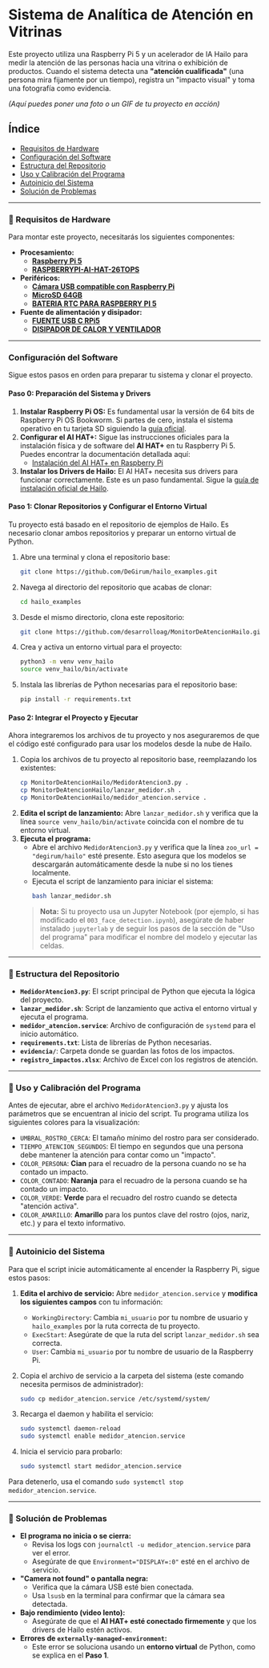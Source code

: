 # Sistema de Analítica de Atención en Vitrinas

Este proyecto utiliza una Raspberry Pi 5 y un acelerador de IA Hailo para medir la atención de las personas hacia una vitrina o exhibición de productos. Cuando el sistema detecta una **"atención cualificada"** (una persona mira fijamente por un tiempo), registra un "impacto visual" y toma una fotografía como evidencia.

*(Aquí puedes poner una foto o un GIF de tu proyecto en acción)*

## Índice

  * [Requisitos de Hardware](#-requisitos-de-hardware)
  * [Configuración del Software](#-Configuración-del-software)
  * [Estructura del Repositorio](#-estructura-del-repositorio)
  * [Uso y Calibración del Programa](#-uso-y-calibración-del-programa)
  * [Autoinicio del Sistema](#-autoinicio-del-sistema)
  * [Solución de Problemas](#-solución-de-problemas)

-----

### 🔌 Requisitos de Hardware 

Para montar este proyecto, necesitarás los siguientes componentes:

  * **Procesamiento:**
      * [**Raspberry Pi 5**](https://www.agelectronica.com/detalle?busca=RASPBERRYPI-5_slsh_8GB) 
      * [**RASPBERRYPI-AI-HAT-26TOPS**](https://www.agelectronica.com/detalle?busca=RASPBERRYPI-AI-HAT-26TOPS) 
  * **Periféricos:**
      * [**Cámara USB compatible con Raspberry Pi**](https://www.amazon.com.mx/Hikvision-micr%C3%B3fono-controlador-autoadaptable-compatible/dp/B09ZKMYGHV/ref=asc_df_B09ZKMYGHV?mcid=ef1de92b346430279dd4306b6399e37f&tag=gledskshopmx-20&linkCode=df0&hvadid=709890089230&hvpos=&hvnetw=g&hvrand=16821672071938846889&hvpone=&hvptwo=&hvqmt=&hvdev=c&hvdvcmdl=&hvlocint=&hvlocphy=9047092&hvtargid=pla-2206179281909&psc=1&language=es_MX&gad_source=1) 
      * [**MicroSD 64GB**](https://www.agelectronica.com/detalle?busca=RASPBERRYPI-A2-CII-SDC-64) 
      * [**BATERIA RTC PARA RASPBERRY PI 5**](https://www.agelectronica.com/detalle?busca=RASPBERRYPI-RTC-BATTERY) 
  * **Fuente de alimentación y disipador:**
      * [**FUENTE USB C RPi5**](https://www.agelectronica.com/detalle?busca=RASPBERRYPI-27W-USB-C-PSU)
      * [**DISIPADOR DE CALOR Y VENTILADOR**](https://www.agelectronica.com/detalle?busca=RASPBERRYPI-ACTIVE-COOLER)
        
-----

### Configuración del Software 

Sigue estos pasos en orden para preparar tu sistema y clonar el proyecto.

#### **Paso 0: Preparación del Sistema y Drivers**

1.  **Instalar Raspberry Pi OS:** Es fundamental usar la versión de 64 bits de Raspberry Pi OS Bookworm. Si partes de cero, instala el sistema operativo en tu tarjeta SD siguiendo la [guía oficial](https://www.raspberrypi.com/software/).
2.  **Configurar el AI HAT+:** Sigue las instrucciones oficiales para la instalación física y de software del **AI HAT+** en tu Raspberry Pi 5. Puedes encontrar la documentación detallada aquí:
      * [Instalación del AI HAT+ en Raspberry Pi](https://www.raspberrypi.com/documentation/accessories/ai-hat-plus.html)
3.  **Instalar los Drivers de Hailo:** El AI HAT+ necesita sus drivers para funcionar correctamente. Este es un paso fundamental. Sigue la [guía de instalación oficial de Hailo](https://www.raspberrypi.com/documentation/computers/ai.html).

#### **Paso 1: Clonar Repositorios y Configurar el Entorno Virtual**

Tu proyecto está basado en el repositorio de ejemplos de Hailo. Es necesario clonar ambos repositorios y preparar un entorno virtual de Python.

1.  Abre una terminal y clona el repositorio base:
    ```bash
    git clone https://github.com/DeGirum/hailo_examples.git
    ```
2.  Navega al directorio del repositorio que acabas de clonar:
    ```bash
    cd hailo_examples
    ```
3.  Desde el mismo directorio, clona este repositorio:
    ```bash
    git clone https://github.com/desarrolloag/MonitorDeAtencionHailo.git
    ```
4.  Crea y activa un entorno virtual para el proyecto:
    ```bash
    python3 -m venv venv_hailo
    source venv_hailo/bin/activate
    ```
5.  Instala las librerías de Python necesarias para el repositorio base:
    ```bash
    pip install -r requirements.txt
    ```

#### **Paso 2: Integrar el Proyecto y Ejecutar**

Ahora integraremos los archivos de tu proyecto y nos aseguraremos de que el código esté configurado para usar los modelos desde la nube de Hailo.

1.  Copia los archivos de tu proyecto al repositorio base, reemplazando los existentes:
    ```bash
    cp MonitorDeAtencionHailo/MedidorAtencion3.py .
    cp MonitorDeAtencionHailo/lanzar_medidor.sh .
    cp MonitorDeAtencionHailo/medidor_atencion.service .
    ```
2.  **Edita el script de lanzamiento:** Abre `lanzar_medidor.sh` y verifica que la línea `source venv_hailo/bin/activate` coincida con el nombre de tu entorno virtual.
3.  **Ejecuta el programa:**
      * Abre el archivo `MedidorAtencion3.py` y verifica que la línea `zoo_url = "degirum/hailo"` esté presente. Esto asegura que los modelos se descargarán automáticamente desde la nube si no los tienes localmente.
      * Ejecuta el script de lanzamiento para iniciar el sistema:
        ```bash
        bash lanzar_medidor.sh
        ```
    > **Nota:** Si tu proyecto usa un Jupyter Notebook (por ejemplo, si has modificado el `003_face_detection.ipynb`), asegúrate de haber instalado `jupyterlab` y de seguir los pasos de la sección de "Uso del programa" para modificar el nombre del modelo y ejecutar las celdas.

-----

### 🔌 Estructura del Repositorio 

  * **`MedidorAtencion3.py`**: El script principal de Python que ejecuta la lógica del proyecto.
  * **`lanzar_medidor.sh`**: Script de lanzamiento que activa el entorno virtual y ejecuta el programa.
  * **`medidor_atencion.service`**: Archivo de configuración de `systemd` para el inicio automático.
  * **`requirements.txt`**: Lista de librerías de Python necesarias.
  * **`evidencia/`**: Carpeta donde se guardan las fotos de los impactos.
  * **`registro_impactos.xlsx`**: Archivo de Excel con los registros de atención.

-----

### 🔌 Uso y Calibración del Programa

Antes de ejecutar, abre el archivo `MedidorAtencion3.py` y ajusta los parámetros que se encuentran al inicio del script. Tu programa utiliza los siguientes colores para la visualización:

  * `UMBRAL_ROSTRO_CERCA`: El tamaño mínimo del rostro para ser considerado.
  * `TIEMPO_ATENCION_SEGUNDOS`: El tiempo en segundos que una persona debe mantener la atención para contar como un "impacto".
  * `COLOR_PERSONA`: **Cian** para el recuadro de la persona cuando no se ha contado un impacto.
  * `COLOR_CONTADO`: **Naranja** para el recuadro de la persona cuando se ha contado un impacto.
  * `COLOR_VERDE`: **Verde** para el recuadro del rostro cuando se detecta "atención activa".
  * `COLOR_AMARILLO`: **Amarillo** para los puntos clave del rostro (ojos, nariz, etc.) y para el texto informativo.

-----

### 🔌 Autoinicio del Sistema

Para que el script inicie automáticamente al encender la Raspberry Pi, sigue estos pasos:

1.  **Edita el archivo de servicio:** Abre `medidor_atencion.service` y **modifica los siguientes campos** con tu información:

      * `WorkingDirectory`: Cambia `mi_usuario` por tu nombre de usuario y `hailo_examples` por la ruta correcta de tu proyecto.
      * `ExecStart`: Asegúrate de que la ruta del script `lanzar_medidor.sh` sea correcta.
      * `User`: Cambia `mi_usuario` por tu nombre de usuario de la Raspberry Pi.

2.  Copia el archivo de servicio a la carpeta del sistema (este comando necesita permisos de administrador):

    ```bash
    sudo cp medidor_atencion.service /etc/systemd/system/
    ```

3.  Recarga el daemon y habilita el servicio:

    ```bash
    sudo systemctl daemon-reload
    sudo systemctl enable medidor_atencion.service
    ```

4.  Inicia el servicio para probarlo:

    ```bash
    sudo systemctl start medidor_atencion.service
    ```

Para detenerlo, usa el comando `sudo systemctl stop medidor_atencion.service`.

-----

### 🔌 Solución de Problemas

  * **El programa no inicia o se cierra:**
      * Revisa los logs con `journalctl -u medidor_atencion.service` para ver el error.
      * Asegúrate de que `Environment="DISPLAY=:0"` esté en el archivo de servicio.
  * **"Camera not found" o pantalla negra:**
      * Verifica que la cámara USB esté bien conectada.
      * Usa `lsusb` en la terminal para confirmar que la cámara sea detectada.
  * **Bajo rendimiento (video lento):**
      * Asegúrate de que el **AI HAT+ esté conectado firmemente** y que los drivers de Hailo estén activos.
  * **Errores de `externally-managed-environment`:**
      * Este error se soluciona usando un **entorno virtual** de Python, como se explica en el **Paso 1**.
